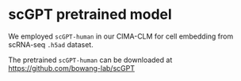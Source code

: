# scGPT pretrained model

We employed `scGPT-human` in our CIMA-CLM for cell embedding from scRNA-seq `.h5ad` dataset.

The pretrained `scGPT-human` can be downloaded at
https://github.com/bowang-lab/scGPT